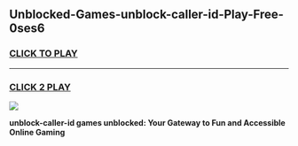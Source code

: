 
## Unblocked-Games-unblock-caller-id-Play-Free-0ses6
<h3>
<a href="https://premium76.site?title=unblock-caller-id&ref=23A">CLICK TO PLAY</a></h3>
<hr>

<h3>
<a href="https://premium76.site?title=unblock-caller-id&ref=23A">CLICK 2 PLAY</a>
  
</h3>

<a href="https://premium76.site?title=unblock-caller-id&ref=23A"><img src="https://clearcache.store/games.png"></a>


**unblock-caller-id games unblocked: Your Gateway to Fun and Accessible Online Gaming**
